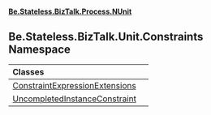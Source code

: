 #### [Be.Stateless.BizTalk.Process.NUnit](README.md 'README')

## Be.Stateless.BizTalk.Unit.Constraints Namespace

| Classes | |
| :--- | :--- |
| [ConstraintExpressionExtensions](ConstraintExpressionExtensions.md 'Be.Stateless.BizTalk.Unit.Constraints.ConstraintExpressionExtensions') | |
| [UncompletedInstanceConstraint](UncompletedInstanceConstraint.md 'Be.Stateless.BizTalk.Unit.Constraints.UncompletedInstanceConstraint') | |
